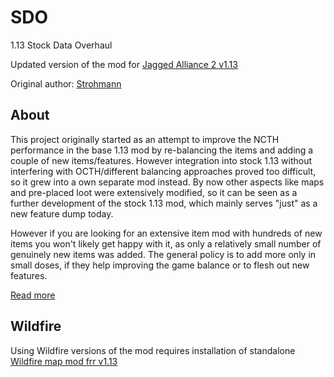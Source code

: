 # SDO
 1.13 Stock Data Overhaul
 
 
Updated version of the mod for [Jagged Alliance 2 v1.13](https://github.com/1dot13)

Original author: [Strohmann](http://thepit.ja-galaxy-forum.com/index.php?t=usrinfo&id=9689&)


## About

This project originally started as an attempt to improve the NCTH performance in the base 1.13 mod by re-balancing the items and adding a couple of new items/features. However integration into stock 1.13 without interfering with OCTH/different balancing approaches proved too difficult, so it grew into a own separate mod instead.
By now other aspects like maps and pre-placed loot were extensively modified, so it can be seen as a further development of the stock 1.13 mod, which mainly serves "just" as a new feature dump today.

However if you are looking for an extensive item mod with hundreds of new items you won't likely get happy with it, as only a relatively small number of genuinely new items was added. The general policy is to add more only in small doses, if they help improving the game balance or to flesh out new features.

[Read more](http://thepit.ja-galaxy-forum.com/index.php?t=msg&th=20708&start=0&)


## Wildfire

Using Wildfire versions of the mod requires installation of standalone [Wildfire map mod frr v1.13](https://github.com/kitty624/JA2-v1.13-Wildfire-6.07-Map-Mod)